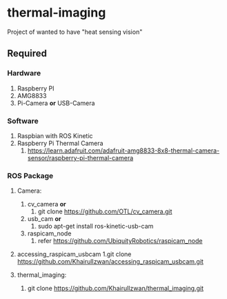 # thermal-imaging

Project of wanted to have "heat sensing vision" 

## Required
### Hardware
1. Raspberry PI
2. AMG8833
3. Pi-Camera **or** USB-Camera

### Software
1. Raspbian with ROS Kinetic
2. Raspberry Pi Thermal Camera
	1. https://learn.adafruit.com/adafruit-amg8833-8x8-thermal-camera-sensor/raspberry-pi-thermal-camera

### ROS Package
1. Camera:
	1. cv_camera **or**
		1. git clone https://github.com/OTL/cv_camera.git
	2. usb_cam **or**
		1. sudo apt-get install ros-kinetic-usb-cam
	3. raspicam_node
		1. refer https://github.com/UbiquityRobotics/raspicam_node

2. accessing_raspicam_usbcam
	1.git clone https://github.com/KhairulIzwan/accessing_raspicam_usbcam.git

3. thermal_imaging:
	1. git clone https://github.com/KhairulIzwan/thermal_imaging.git
